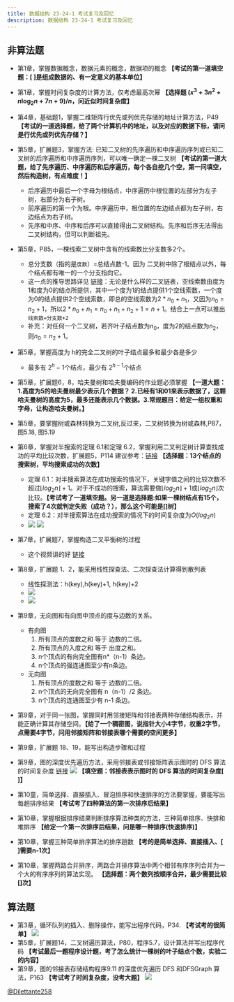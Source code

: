 ```yaml
---
title: 数据结构 23-24-1 考试复习及回忆
description: 数据结构 23-24-1 考试复习及回忆
---
```


## 非算法题

- 第1章，掌握数据概念，数据元素的概念，数据项的概念  **【考试的第一道填空题：[   ]是组成数据的、有一定意义的基本单位】**

- 第1章，掌握时间复杂度的计算方法，仅考虑最高次幂 **【选择题 $(x^3+3n^2+n\log_2{n}+7n+9)/n$，问近似时间复杂度】**

- 第4章，基础题1，掌握二维矩阵行优先或列优先存储的地址计算方法，P49 **【考试的一道选择题，给了两个计算机中的地址，以及对应的数据下标，请问是行优先或列优先存储？】**

- 第5章，扩展题3，掌握方法: 已知二叉树的先序遍历和中序遍历序列或已知二叉树的后序遍历和中序遍历序列，可以唯一确定一棵二叉树  **【考试的第一道大题，给了先序遍历、中序遍历和后序遍历，每个各自挖几个空，第一问填空，然后构造树，有点难度！】**
    - 后序遍历中最后一个字母为根结点，中序遍历中根位置的左部分为左子树，右部分为右子树。
    - 前序遍历的第一个为根。中序遍历中，根位置的左边结点都为左子树，右边结点为右子树。
    - 先序和中序、中序和后序可以直接得出二叉树结构。先序和后序无法得出二叉树结构，但可以判断祖先。
- 第5章，P85，一棵线索二叉树中含有的线索数比分支数多2个。

  - 总分支数（指的是`度数`）=总结点数-1。因为 二叉树中除了根结点以外，每个结点都有唯一的一个分支指向它。
  - 这一点的推导思路详见 [链接](https://www.nowcoder.com/questionTerminal/5433dc4ff6f84753bb192da4efbed948)：无论是什么样的二叉链表，空线索数由度为1和度为0的结点所提供，其中一个度为1的结点提供1个空线索数，一个度为0的结点提供2个空线索数，即总的空线索数为$2*n_0+n_1$，又因为$n_0=n_2+1$，所以$2*n_0+n_1=n_0+n_1+n_2+1=n+1$。结合上一点可以推出`线索数=分支数+2`
  - 补充：对任何一个二叉树，若齐叶子结点数为$n_0$，度为2的结点数为$n_2$，则$n_0=n_2+1$。

- 第5章，掌握高度为 h的完全二叉树的叶子结点最多和最少各是多少

  - 最多有 $2^h-1$个结点，最少有  $2^{h-1}$个结点

- 第5章，扩展题6，8，哈夫曼树和哈夫曼编码的作业题必须掌握  **【一道大题：1.高度为5的哈夫曼树最少表示几个数据？ 2.已经有1和01来表示数据了，这颗哈夫曼树的高度为5，最多还能表示几个数据。3.常规题目：给定一组权重和字母，让构造哈夫曼树。】**

- 第5章，要掌握树或森林转换为二叉树,反过来，二叉树转换为树或森林,P87，图5.18, 图5.19

- 第6章，掌握对半搜索的定理 6.1和定理 6.2，掌握利用二叉判定树计算查找成功的平均比较次数，扩展题5，P114   建议参考：[链接](https://www.cnblogs.com/WittPeng/p/9131066.html)  **【选择题：13个结点的搜索树，平均搜索成功的次数】**

  - 定理 6.1：对半搜索算法在成功搜索的情况下，关键字值之间的比较次数不超过$⌊log_2 n⌋+1$。对于不成功的搜索，算法需要做$⌊log_2 n⌋+1$或$⌊log_2 n⌋$次比较。**【考试考了一道填空题。另一道是选择题:如果一棵树结点有15个，搜索了4次就判定失败（成功？），那么这个可能是[]树】**
  - 定理 6.2：对半搜索算法在成功搜索的情况下的时间复杂度为$O(log_2 n)$
  - ![](https://pic.wang1m.tech/uploads/2401/65ab6b7e6cef7.png)
    ![](https://pic.wang1m.tech/uploads/2401/65ab6b7e9db92.png)

- 第7章，扩展题7，掌握构造二叉平衡树的过程

  - 这个视频讲的好 [链接](https://www.bilibili.com/video/BV1YC4y1c7Bt/)

- 第8章，扩展题 1、2，能采用线性探查法、二次探查法计算得到散列表
  - 线性探测法：h(key),h(key)+1, h(key)+2
  - ![](https://pic.wang1m.tech/uploads/2401/65ab6b808bb11.png)
  - ![](https://pic.wang1m.tech/uploads/2401/65ab6b7eaa897.png)

- 第9章，无向图和有向图中顶点的度与边数的关系。
  - 有向图
    1. 所有顶点的度数之和 等于 边数的二倍。
    2. 所有顶点的入度之和 等于 出度之和。
    3. n个顶点的有向完全图有n*（n-1）条边。
    4. n个顶点的强连通图至少有n条边。
  - 无向图
    1. 所有顶点的度数之和 等于 边数的二倍。
    2. n个顶点的无向完全图有 n（n-1）/2 条边。
    3. n个顶点的连通图至少有 n-1 条边。

- 第9章，对于同一张图，掌握同时用邻接矩阵和邻接表两种存储结构表示，并能正确计算其存储空间。**【给了一个稠密图，说指针大小4字节，权重2字节，点需要4字节，问用邻接矩阵和邻接表哪个需要的空间更多】**

- 第9章，扩展题 18、19，能写出构造步骤和过程

- 第9章，图的深度优先遍历方法，采用邻接表或邻接矩阵表示图时的 DFS 算法的时间复杂度  [链接](https://www.cnblogs.com/hacnix/p/12713564.html)
  ![](https://pic.wang1m.tech/uploads/2401/65ab6b7fcc147.png) **【填空题：邻接表表示图时的 DFS 算法的时间复杂度[   ]】**

- 第10童，简单选择、直接插入、冒泡排序和快速排序的方法要掌握，要能写出每趟排序结果 **【考试考了四种算法的第一次排序后结果】**

- 第10章，掌握根据排序结果判断排序算法种类的方法，三种简单排序、快排和堆排序 **【给定一个第一次排序后结果，问是哪一种排序(快速排序)】**

- 第10章，掌握三种简单排序算法的排序趟数  **【考的是简单选择、直接插入、[   ]需要n-1次】**

- 第10章，掌握两路合并排序，两路合并排序算法中两个相邻有序序列合并为一个大的有序序列的算法实现。 **【选择题：两个数列按顺序合并，最少需要比较[]次】**

## 算法题

- 第3章，循环队列的插入、删除操作，能写出程序代码，P34. **【考试考的很简单】**
  ![](https://pic.wang1m.tech/uploads/2401/65ab6b82b1544.png)
- 第5章，扩展题14，二叉树遍历算法，P80，程序5.7，设计算法并写出程序代码  **【考试最后一题程序设计题，考了怎么统计一棵树的叶子结点个数，实验二的内容】**
- 第9章，图的邻接表存储结构程序9.11 的深度优先遍历 DFS 和DFSGraph 算法，P163 **【考试考了时间复杂度，没考大题】**
  ![](https://pic.wang1m.tech/uploads/2401/65ab6b7b71eea.png)


[@Dilettante258](https://github.com/Dilettante258)